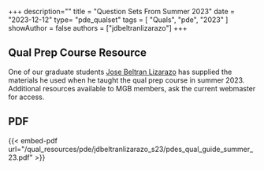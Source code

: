 +++
description=""
title = "Question Sets From Summer 2023"
date = "2023-12-12"
type= "pde_qualset"
tags = [
    "Quals",
    "pde",
    "2023"
]
showAuthor = false
authors = ["jdbeltranlizarazo"]
+++

## Qual Prep Course Resource

One of our graduate students [Jose Beltran Lizarazo](https://jdavidbel.github.io/) has supplied the materials he used when he taught the qual prep course in summer 2023. Additional resources available to MGB members, ask the current webmaster for access.

## PDF

{{< embed-pdf url="/qual_resources/pde/jdbeltranlizarazo_s23/pdes_qual_guide_summer_23.pdf" >}}
